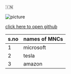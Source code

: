 

🇮🇳

![picture](https://play-lh.googleusercontent.com/PCpXdqvUWfCW1mXhH1Y_98yBpgsWxuTSTofy3NGMo9yBTATDyzVkqU580bfSln50bFU)

[click here to open github](https://github.com)

s.no|names of MNCs
---|-----
1|microsoft
2|tesla
3|amazon

